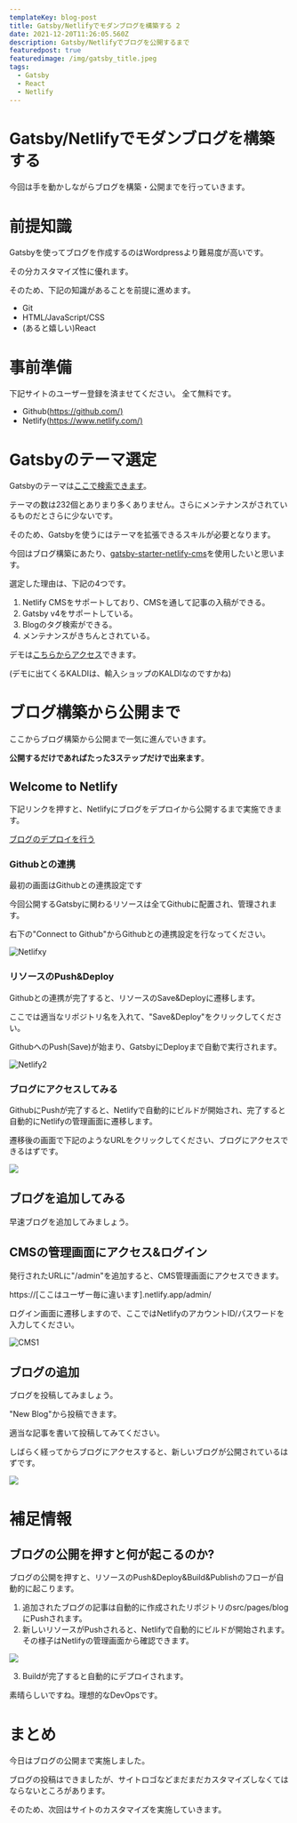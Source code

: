 ```yaml
---
templateKey: blog-post
title: Gatsby/Netlifyでモダンブログを構築する 2
date: 2021-12-20T11:26:05.560Z
description: Gatsby/Netlifyでブログを公開するまで
featuredpost: true
featuredimage: /img/gatsby_title.jpeg
tags:
  - Gatsby
  - React
  - Netlify
---
```

# Gatsby/Netlifyでモダンブログを構築する

今回は手を動かしながらブログを構築・公開までを行っていきます。

# 前提知識

Gatsbyを使ってブログを作成するのはWordpressより難易度が高いです。

その分カスタマイズ性に優れます。

そのため、下記の知識があることを前提に進めます。

* Git
* HTML/JavaScript/CSS
* (あると嬉しい)React

# 事前準備

下記サイトのユーザー登録を済ませてください。
全て無料です。

* Github([https://github.com/)](https://github.com/)
* Netlify([https://www.netlify.com/)](https://www.netlify.com/)

# Gatsbyのテーマ選定

Gatsbyのテーマは[ここで検索できます](https://jamstackthemes.dev/ssg/gatsby/)。

テーマの数は232個とありまり多くありません。さらにメンテナンスがされているものだとさらに少ないです。

そのため、Gatsbyを使うにはテーマを拡張できるスキルが必要となります。

今回はブログ構築にあたり、[gatsby-starter-netlify-cms](https://github.com/netlify-templates/gatsby-starter-netlify-cms)を使用したいと思います。

選定した理由は、下記の4つです。

1. Netlify CMSをサポートしており、CMSを通して記事の入稿ができる。
2. Gatsby v4をサポートしている。
3. Blogのタグ検索ができる。
4. メンテナンスがきちんとされている。

デモは[こちらからアクセス](https://gatsby-netlify-cms.netlify.app/)できます。

(デモに出てくるKALDIは、輸入ショップのKALDIなのですかね)

# ブログ構築から公開まで

ここからブログ構築から公開まで一気に進んでいきます。

**公開するだけであればたった3ステップだけで出来ます**。

## Welcome to Netlify

下記リンクを押すと、Netlifyにブログをデプロイから公開するまで実施できます。

[ブログのデプロイを行う](https://app.netlify.com/start/deploy?repository=https://github.com/AustinGreen/gatsby-starter-netlify-cms&stack=cms)

### Githubとの連携

最初の画面はGithubとの連携設定です

今回公開するGatsbyに関わるリソースは全てGithubに配置され、管理されます。

右下の"Connect to Github"からGithubとの連携設定を行なってください。

![Netlifxy](/img/スクリーンショット-2021-12-20-22.26.11.png "Netlifxy")

### リソースのPush&Deploy

Githubとの連携が完了すると、リソースのSave&Deployに遷移します。

ここでは適当なリポジトリ名を入れて、"Save&Deploy"をクリックしてください。

GithubへのPush(Save)が始まり、GatsbyにDeployまで自動で実行されます。

![Netlify2](/img/fireshot-capture-074-welcome-to-netlify-get-your-gatsby-site-in-1-min.-netlify_-app.netlify.com.png "Netlify2")

### ブログにアクセスしてみる

GithubにPushが完了すると、Netlifyで自動的にビルドが開始され、完了すると自動的にNetlifyの管理画面に遷移します。

遷移後の画面で下記のようなURLをクリックしてください、ブログにアクセスできるはずです。

![](/img/naccess.png)

## ブログを追加してみる

早速ブログを追加してみましょう。

## CMSの管理画面にアクセス&ログイン

発行されたURLに"/admin"を追加すると、CMS管理画面にアクセスできます。

https://\[ここはユーザー毎に違います].netlify.app/admin/

ログイン画面に遷移しますので、ここではNetlifyのアカウントID/パスワードを入力してください。

![CMS1](/img/fireshot-capture-076-content-manager-dazzling-saha-2ee284.netlify.app.png "CMS1")

## ブログの追加

ブログを投稿してみましょう。

"New Blog"から投稿できます。

適当な記事を書いて投稿してみてください。 

しばらく経ってからブログにアクセスすると、新しいブログが公開されているはずです。

![](/img/fireshot-capture-077-content-manager-dazzling-saha-2ee284.netlify.app.png)

# 補足情報

## ブログの公開を押すと何が起こるのか?

ブログの公開を押すと、リソースのPush&Deploy&Build&Publishのフローが自動的に起こります。

1. 追加されたブログの記事は自動的に作成されたリポジトリのsrc/pages/blogにPushされます。
2. 新しいリソースがPushされると、Netlifyで自動的にビルドが開始されます。その様子はNetlifyの管理画面から確認できます。

![](/img/スクリーンショット-2021-12-20-22.48.06.png)

3. Buildが完了すると自動的にデプロイされます。

素晴らしいですね。理想的なDevOpsです。

# まとめ

今日はブログの公開まで実施しました。

ブログの投稿はできましたが、サイトロゴなどまだまだカスタマイズしなくてはならないところがあります。

そのため、次回はサイトのカスタマイズを実施していきます。